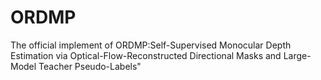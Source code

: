 # ORDMP
The official implement of ORDMP:Self-Supervised Monocular Depth Estimation via Optical-Flow-Reconstructed Directional Masks and Large-Model Teacher Pseudo-Labels"
